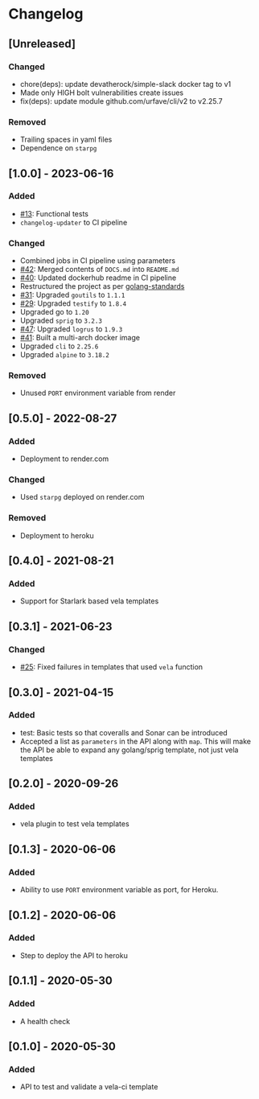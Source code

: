 # Changelog

## [Unreleased]
### Changed
- chore(deps): update devatherock/simple-slack docker tag to v1
- Made only HIGH bolt vulnerabilities create issues
- fix(deps): update module github.com/urfave/cli/v2 to v2.25.7

### Removed
- Trailing spaces in yaml files
- Dependence on `starpg`

## [1.0.0] - 2023-06-16
### Added
- [#13](https://github.com/devatherock/vela-template-tester/issues/13): Functional tests
- `changelog-updater` to CI pipeline

### Changed
- Combined jobs in CI pipeline using parameters
- [#42](https://github.com/devatherock/vela-template-tester/issues/42): Merged contents of `DOCS.md` into `README.md`
- [#40](https://github.com/devatherock/vela-template-tester/issues/40): Updated dockerhub readme in CI pipeline
- Restructured the project as per [golang-standards](https://github.com/golang-standards/project-layout)
- [#31](https://github.com/devatherock/vela-template-tester/issues/31): Upgraded `goutils` to `1.1.1`
- [#29](https://github.com/devatherock/vela-template-tester/issues/29): Upgraded `testify` to `1.8.4`
- Upgraded go to `1.20`
- Upgraded `sprig` to `3.2.3`
- [#47](https://github.com/devatherock/vela-template-tester/issues/47): Upgraded `logrus` to `1.9.3`
- [#41](https://github.com/devatherock/vela-template-tester/issues/41): Built a multi-arch docker image
- Upgraded `cli` to `2.25.6`
- Upgraded `alpine` to `3.18.2`

### Removed
- Unused `PORT` environment variable from render

## [0.5.0] - 2022-08-27
### Added
- Deployment to render.com

### Changed
- Used `starpg` deployed on render.com

### Removed
- Deployment to heroku

## [0.4.0] - 2021-08-21
### Added
- Support for Starlark based vela templates

## [0.3.1] - 2021-06-23
### Changed
- [#25](https://github.com/devatherock/vela-template-tester/issues/25): Fixed failures in templates that used `vela` function

## [0.3.0] - 2021-04-15
### Added
- test: Basic tests so that coveralls and Sonar can be introduced
- Accepted a list as `parameters` in the API along with `map`. This will make the API be able to expand any golang/sprig template, not just vela templates

## [0.2.0] - 2020-09-26
### Added
- vela plugin to test vela templates

## [0.1.3] - 2020-06-06
### Added
- Ability to use `PORT` environment variable as port, for Heroku.

## [0.1.2] - 2020-06-06
### Added
- Step to deploy the API to heroku

## [0.1.1] - 2020-05-30
### Added
- A health check

## [0.1.0] - 2020-05-30
### Added
- API to test and validate a vela-ci template